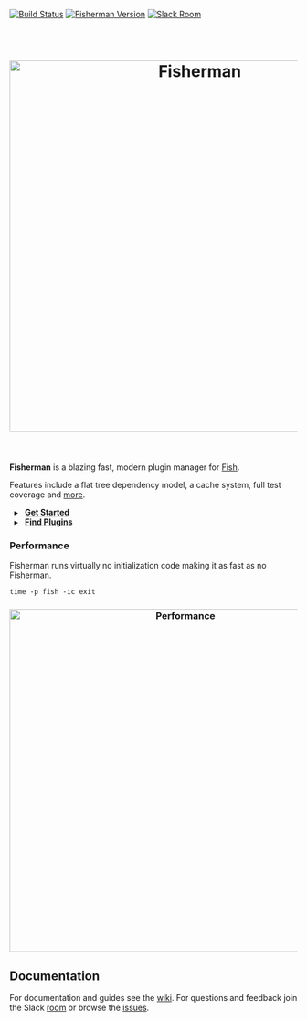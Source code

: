 [![Build Status][travis-badge]][travis-link]
[![Fisherman Version][version-badge]][version-link]
[![Slack Room][slack-badge]][slack-link]

<a name="fisherman"></a>

<h1 align="center">
    <br>
    <a href="http://fisherman.sh">
        <img
            alt="Fisherman"
            width=650px
            src="https://rawgit.com/fisherman/logo/master/fisherman-black-white.svg"></a>
    <br>
    <br>
</h1>

**Fisherman** is a blazing fast, modern plugin manager for [Fish](http://fishshell.com/).

Features include a flat tree dependency model, a cache system, full test coverage and [more].

&nbsp; ▸ &nbsp; **[Get Started]**<br>
&nbsp; ▸ &nbsp; **[Find Plugins]**


### Performance

Fisherman runs virtually no initialization code making it as fast as no Fisherman.

```fish
time -p fish -ic exit
```

<h3 align="center">
    <a href="https://github.com/fisherman/fisherman/wiki/Performance">
        <img
            width=600px
            alt="Performance"
            src="https://cloud.githubusercontent.com/assets/8317250/13278710/dc83f98c-db15-11e5-802e-9e525cebbe2f.png">
    </a>
</p>



## Documentation

For documentation and guides see the [wiki]. For questions and feedback join the Slack [room][slack-link] or browse the [issues].

[travis-link]: https://travis-ci.org/fisherman/fisherman
[travis-badge]: https://img.shields.io/travis/fisherman/fisherman.svg?style=flat-square
[version-badge]: https://img.shields.io/badge/latest-v0.8.0-00B9FF.svg?style=flat-square
[version-link]: https://github.com/fisherman/fisherman/releases
[slack-link]: https://fisherman-wharf.herokuapp.com/
[slack-badge]: https://img.shields.io/badge/slack-join%20the%20chat-00B9FF.svg?style=flat-square

[fish]: https://github.com/fish-shell/fish-shell
[Get Started]: https://github.com/fisherman/fisherman/wiki/Quickstart-Guide
[Find Plugins]: http://fisherman.sh/#search

[wiki]: https://github.com/fisherman/fisherman/wiki
[issues]: http://github.com/fisherman/fisherman/issues
[more]: https://github.com/fisherman/fisherman/issues/69#issuecomment-179661994
